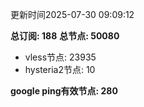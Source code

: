 更新时间2025-07-30 09:09:12

**总订阅: 188**
**总节点: 50080**
- vless节点: 23935
- hysteria2节点: 10

**google ping有效节点: 280**
